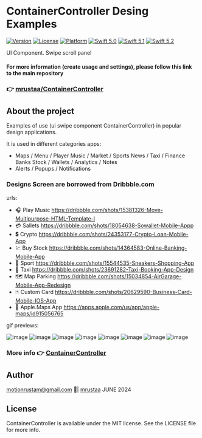 

# ContainerController Desing Examples

[![Version](https://img.shields.io/cocoapods/v/ContainerControllerSwift.svg?style=flat)](https://cocoapods.org/pods/ContainerControllerSwift)
[![License](https://img.shields.io/cocoapods/l/ContainerControllerSwift.svg?style=flat)](https://cocoapods.org/pods/ContainerControllerSwift)
[![Platform](https://img.shields.io/cocoapods/p/ContainerControllerSwift.svg?style=flat)](https://cocoapods.org/pods/ContainerControllerSwift)
[![Swift 5.0](https://img.shields.io/badge/Swift-5.0-orange.svg?style=flat)](https://swift.org/)
[![Swift 5.1](https://img.shields.io/badge/Swift-5.1-orange.svg?style=flat)](https://swift.org/)
[![Swift 5.2](https://img.shields.io/badge/Swift-5.2-orange.svg?style=flat)](https://swift.org/)

UI Component. Swipe scroll panel

#### For more information (create usage and settings), please follow this link to the main repository 
### 👉 [mrustaa/ContainerController](https://github.com/mrustaa/ContainerController)

## About the project

Examples of use (ui swipe component ContainerController) in popular design applications.

It is used in different categories apps:
- Maps / Menu / Player Music / Market / Sports News / Taxi / Finance Banks Stock / Wallets / Analytics / Notes
- Alerts / Popups / Notifications

### Designs Screen are borrowed from Dribbble.com

urls:

- 🎧 Play Music https://dribbble.com/shots/15381326-Move-Multipurpose-HTML-Template-I
- 💳 Sallets https://dribbble.com/shots/18054638-Sowallet-Mobile-Appp 
- 💲 Crypto https://dribbble.com/shots/24353177-Crypto-Loan-Mobile-App
- 💹 Buy Stock https://dribbble.com/shots/14364583-Online-Banking-Mobile-App
- 💪 Sport https://dribbble.com/shots/15544535-Sneakers-Shopping-App
- 🚕 Taxi https://dribbble.com/shots/23691282-Taxi-Booking-App-Design 
- 🗺 Map Parking https://dribbble.com/shots/15034854-AirGarage-Mobile-App-Redesign
- 🃏 Custom Card https://dribbble.com/shots/20629590-Business-Card-Mobile-IOS-App
- 📍 Apple.Maps App https://apps.apple.com/us/app/apple-maps/id915056765
  
gif previews:

![image](https://github.com/mrustaa/gif_presentation/blob/master/ContainerControllerSwift/screen_play_music_mini_2.gif)
![image](https://github.com/mrustaa/gif_presentation/blob/master/ContainerControllerSwift/screen_wallets_mini_2.gif)
![image](https://github.com/mrustaa/gif_presentation/blob/master/ContainerControllerSwift/screen_sport_mini_2.gif)
![image](https://github.com/mrustaa/gif_presentation/blob/master/ContainerControllerSwift/screen_buy_stock_mini_2.gif)
![image](https://github.com/mrustaa/gif_presentation/blob/master/ContainerControllerSwift/screen_crypto.gif)
![image](https://github.com/mrustaa/gif_presentation/blob/master/ContainerControllerSwift/screen_taxi.gif)
![image](https://github.com/mrustaa/gif_presentation/blob/master/ContainerControllerSwift/screen_map_parking.gif)
![image](https://github.com/mrustaa/gif_presentation/blob/master/ContainerControllerSwift/screen_custom_card.gif)

### More info 👉 [ContainerController](https://github.com/mrustaa/ContainerController)

<!--![image](https://github.com/mrustaa/gif_presentation/blob/master/ContainerControllerSwift/maps.gif)-->
<!--![image](https://github.com/mrustaa/gif_presentation/blob/master/ContainerControllerSwift/examples.gif)-->
<!--![image(Landscape)](https://github.com/mrustaa/gif_presentation/blob/master/ContainerControllerSwift/mapsLandscape.gif)-->  

<!-- TOC -->

## Author

<motionrustam@gmail.com> 📩| [mrustaa](https://github.com/mrustaa/) JUNE 2024

## License

ContainerController is available under the MIT license. See the LICENSE file for more info.

